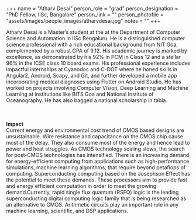 +++
name = "Atharv Desai"
person_role = "grad"
person_designation = "PhD Fellow, IISc, Bangalore"
person_link = ""
person_photofile = "assets/images/people_images/atharvdesai.jpg"
notes = ""
+++

Atharv Desai is a Master’s student at the at the Department of Computer Science and Automation in IISc Bengaluru. He is a distinguished computer science professional with a rich educational background from NIT Goa, complemented by a robust GPA of 9.12. His academic journey is marked by excellence, as demonstrated by his 92% in PCM in Class 12 and a stellar 96% in the ICSE class 10 board exams. His professional experience includes impactful internships at Cyanodoc and C-DOT where he honed skills in Angular2, Android, Scapy, and Git, and further developed a mobile app incorporating medical diagnoses using Flutter on Android Studio. He has worked on projects involving Computer Vision, Deep Learning and Machine Learning at institutions like BITS Goa and National Institute of Oceanography. He has also bagged a national scholarship in tabla.


<br><br><b>Impact</b><br> Current energy and environmental cost trend of CMOS based designs are unsustainable. Wire resistance and capacitance on the CMOS chip cause most of the delay. They also consume most of the energy and hence lead to power and heat struggles.  As CMOS technology scaling slows, the search for post-CMOS technologies has intensified. There is an increasing demand for energy-efficient computing from applications such as high-performance simulations, machine learning algorithms, that require beyond petaflops of computing.  Superconducting computing based on the Josephson Effect has the potential to meet these demands. These processors aim to provide fast and energy efficient computation in order to meet the growing demand.Currently, rapid single flux quantum (RSFQ) logic is the leading superconducting digital computing logic family that is being researched as an alternative to CMOS. Arithmetic circuits play an important role in any machine learning, scientific, and DSP applications.
